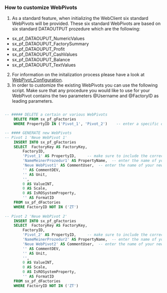 
### How to customize WebPivots

1) As a standard feature, when initializing the WebClient six standard WebPivots will be provided. These six standard WebPivots are based on six standard DATAOUTPUT prozedure which are the following:
- sx_pf_DATAOUPUT_NumericValues
- sx_pf_DATAOUPUT_FactorySummary
- sx_pf_DATAOUPUT_Profit
- sx_pf_DATAOUPUT_CashValues
- sx_pf_DATAOUPUT_Balance
- sx_pf_DATAOUPUT_TextValues
2) For information on the initalization process please have a look at [WebPivot_Configuration](https://github.com/saxess-software/SQL-Best-Practice/blob/master/3c.%20DataFactory%20Installation%20and%20Update/Webclient/WebPivot_Configuration.md).
3) In order to customize the existing WebPivots you can use the following script. Make sure that any procedure you would like to use for your WebPivot contains the two parameters @Username and @FactoryID as leading parameters.

````SQL

-- ##### DELETE a certain or various WebPivots
	DELETE FROM sx_pf_gFactories
	WHERE PropertyID IN ('Pivot_1', 'Pivot_2')    -- enter a specific or various PropertyIDs

-- #### GENERATE new WebPivots
-- Pivot 1 'Neue WebPivot 1'
	INSERT INTO sx_pf_gFactories
	SELECT	FactoryKey AS FactoryKey,
		FactoryID,
		'Pivot_1' AS PropertyID,     -- make sure to include the correct PropertyID of your WebPivot
		'NameMeinerProzedur1' AS PropertyName,  -- enter the name of your procedure
		'Neue WebPivot1' AS CommentUser,  -- enter the name of your new WebPivot
		'' AS CommentDEV,
		'' AS Unit,
		'',
		0 AS ValueINT,
		0 AS Scale,
		0 AS IsROSystemProperty,
		'' AS FormatID
	FROM sx_pf_dFactories
	WHERE FactoryID NOT IN ('ZT')
	
-- Pivot 2 'Neue WebPivot 2'
	INSERT INTO sx_pf_gFactories
	SELECT	FactoryKey AS FactoryKey,
		FactoryID,
		'Pivot_2' AS PropertyID,     -- make sure to include the correct PropertyID of your WebPivot
		'NameMeinerProzedur2' AS PropertyName,  -- enter the name of your procedure
		'Neue WebPivot2' AS CommentUser,  -- enter the name of your new WebPivot
		'' AS CommentDEV,
		'' AS Unit,
		'',
		0 AS ValueINT,
		0 AS Scale,
		0 AS IsROSystemProperty,
		'' AS FormatID
	FROM sx_pf_dFactories
	WHERE FactoryID NOT IN ('ZT')

````
